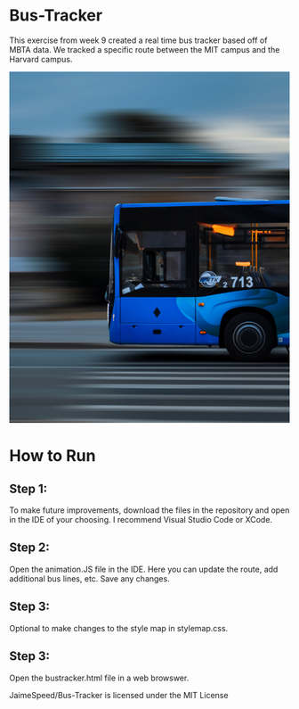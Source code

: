 # Bus-Tracker

This exercise from week 9 created a real time bus tracker based off of MBTA data. We tracked a specific route between the MIT campus and the Harvard campus. 

<img src="unsplashbus2.jpg">

# How to Run

## Step 1:
To make future improvements, download the files in the repository and open in the IDE of your choosing. I recommend Visual Studio Code or XCode.

## Step 2: 
Open the animation.JS file in the IDE. Here you can update the route, add additional bus lines, etc. Save any changes. 

## Step 3:
Optional to make changes to the style map in stylemap.css.

## Step 3: 
Open the bustracker.html file in a web browswer. 

JaimeSpeed/Bus-Tracker is licensed under the
MIT License
